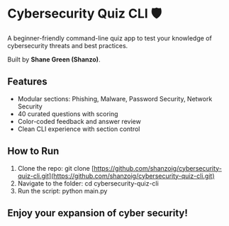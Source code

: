 # Cybersecurity Quiz CLI 🛡️

A beginner-friendly command-line quiz app to test your knowledge of cybersecurity threats and best practices.

Built by **Shane Green (Shanzo)**.

## Features
- Modular sections: Phishing, Malware, Password Security, Network Security
- 40 curated questions with scoring
- Color-coded feedback and answer review
- Clean CLI experience with section control

## How to Run
1. Clone the repo:
git clone [https://github.com/shanzoig/cybersecurity-quiz-cli.git](https://github.com/shanzoig/cybersecurity-quiz-cli.git)
3. Navigate to the folder:
cd cybersecurity-quiz-cli
4. Run the script:
python main.py

## Enjoy your expansion of cyber security!
